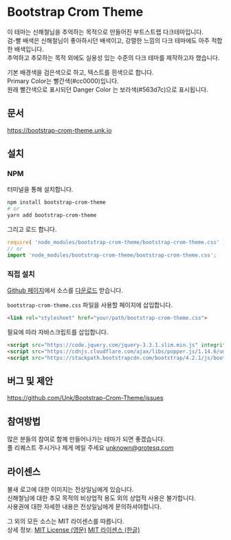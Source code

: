 # Bootstrap Crom Theme

이 테마는 신해철님을 추억하는 목적으로 만들어진 부트스트랩 다크테마입니다.  
검-빨 배색은 신해철님이 좋아하시던 배색이고, 강렬한 느낌의 다크 테마에도 아주 적합한 배색입니다.  
추억하고 추모하는 목적 외에도 실용성 있는 수준의 다크 테마를 제작하고자 했습니다.

기본 배경색을 검은색으로 하고, 텍스트를 흰색으로 합니다.  
Primary Color는 빨간색(#cc0000)입니다.  
원래 빨간색으로 표시되던 Danger Color 는 보라색(#563d7c)으로 표시됩니다.

## 문서

https://bootstrap-crom-theme.unk.io

## 설치

### NPM

터미널을 통해 설치합니다.

```bash
npm install bootstrap-crom-theme
# or
yarn add bootstrap-crom-theme
```

그리고 로드 합니다.

```js
require( 'node_modules/bootstrap-crom-theme/bootstrap-crom-theme.css' );
// or
import 'node_modules/bootstrap-crom-theme/bootstrap-crom-theme.css';
```

### 직접 설치

[Github 페이지](https://github.com/Unk/Bootstrap-Crom-Theme)에서 소스를 [다운로드](https://github.com/Unk/Bootstrap-Crom-Theme/archive/master.zip) 받습니다.

`bootstrap-crom-theme.css` 파일을 사용할 페이지에 삽입합니다.

```html
<link rel="stylesheet" href="your/path/bootstrap-crom-theme.css">
```

필요에 따라 자바스크립트를 삽입합니다.

```html
<script src="https://code.jquery.com/jquery-3.3.1.slim.min.js" integrity="sha384-q8i/X+965DzO0rT7abK41JStQIAqVgRVzpbzo5smXKp4YfRvH+8abtTE1Pi6jizo" crossorigin="anonymous"></script>
<script src="https://cdnjs.cloudflare.com/ajax/libs/popper.js/1.14.6/umd/popper.min.js" integrity="sha384-wHAiFfRlMFy6i5SRaxvfOCifBUQy1xHdJ/yoi7FRNXMRBu5WHdZYu1hA6ZOblgut" crossorigin="anonymous"></script>
<script src="https://stackpath.bootstrapcdn.com/bootstrap/4.2.1/js/bootstrap.min.js" integrity="sha384-B0UglyR+jN6CkvvICOB2joaf5I4l3gm9GU6Hc1og6Ls7i6U/mkkaduKaBhlAXv9k" crossorigin="anonymous"></script>
```

## 버그 및 제안

https://github.com/Unk/Bootstrap-Crom-Theme/issues

## 참여방법

많은 분들의 참여로 함께 만들어나가는 테마가 되면 좋겠습니다.  
풀 리퀘스트 주시거나 제게 메일 주세요 unknown@grotesq.com

## 라이센스

불새 로고에 대한 이미지는 전상일님에게 있습니다.  
신해철님에 대한 추모 목적의 비상업적 용도 외의 상업적 사용은 불가합니다.  
사용권에 대한 자세한 내용은 전상일님에게 문의하셔야합니다.

그 외의 모든 소스는 MIT 라이센스를 따릅니다.  
상세 정보: [MIT License (영문)](https://opensource.org/licenses/MIT) [MIT 라이센스 (한글)](https://www.olis.or.kr/license/Detailselect.do?lId=1006)
